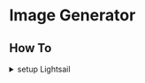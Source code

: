 # Image Generator

## How To

<details><summary>setup Lightsail</summary>

```bash
docker build -t image-generator:lightsail . -f ./Dockerfile.aws.lightsail

docker container run --rm \
    -v `pwd`/app:/app \
    -p 8080:8000 \
    image-generator:lightsail --reload
```

</details>